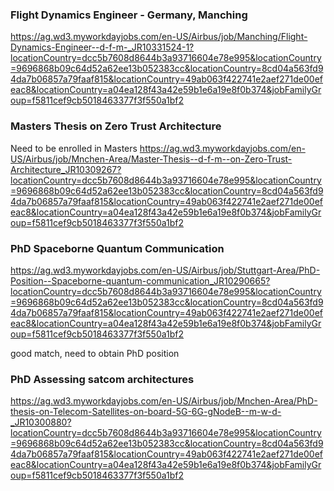 ### Flight Dynamics Engineer - Germany, Manching
https://ag.wd3.myworkdayjobs.com/en-US/Airbus/job/Manching/Flight-Dynamics-Engineer--d-f-m-_JR10331524-1?locationCountry=dcc5b7608d8644b3a93716604e78e995&locationCountry=9696868b09c64d52a62ee13b052383cc&locationCountry=8cd04a563fd94da7b06857a79faaf815&locationCountry=49ab063f422741e2aef271de00efeac8&locationCountry=a04ea128f43a42e59b1e6a19e8f0b374&jobFamilyGroup=f5811cef9cb5018463377f3f550a1bf2

### Masters Thesis on Zero Trust Architecture
Need to be enrolled in Masters
https://ag.wd3.myworkdayjobs.com/en-US/Airbus/job/Mnchen-Area/Master-Thesis--d-f-m--on-Zero-Trust-Architecture_JR10309267?locationCountry=dcc5b7608d8644b3a93716604e78e995&locationCountry=9696868b09c64d52a62ee13b052383cc&locationCountry=8cd04a563fd94da7b06857a79faaf815&locationCountry=49ab063f422741e2aef271de00efeac8&locationCountry=a04ea128f43a42e59b1e6a19e8f0b374&jobFamilyGroup=f5811cef9cb5018463377f3f550a1bf2

### PhD Spaceborne Quantum Communication
https://ag.wd3.myworkdayjobs.com/en-US/Airbus/job/Stuttgart-Area/PhD-Position--Spaceborne-quantum-communication_JR10290665?locationCountry=dcc5b7608d8644b3a93716604e78e995&locationCountry=9696868b09c64d52a62ee13b052383cc&locationCountry=8cd04a563fd94da7b06857a79faaf815&locationCountry=49ab063f422741e2aef271de00efeac8&locationCountry=a04ea128f43a42e59b1e6a19e8f0b374&jobFamilyGroup=f5811cef9cb5018463377f3f550a1bf2

good match, need to obtain PhD position

### PhD Assessing satcom architectures
https://ag.wd3.myworkdayjobs.com/en-US/Airbus/job/Mnchen-Area/PhD-thesis-on-Telecom-Satellites-on-board-5G-6G-gNodeB--m-w-d-_JR10300880?locationCountry=dcc5b7608d8644b3a93716604e78e995&locationCountry=9696868b09c64d52a62ee13b052383cc&locationCountry=8cd04a563fd94da7b06857a79faaf815&locationCountry=49ab063f422741e2aef271de00efeac8&locationCountry=a04ea128f43a42e59b1e6a19e8f0b374&jobFamilyGroup=f5811cef9cb5018463377f3f550a1bf2

